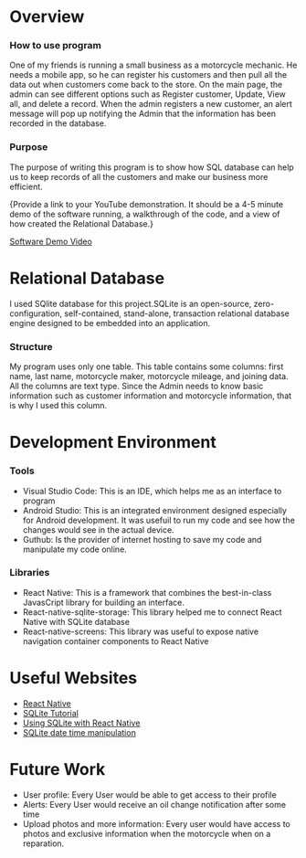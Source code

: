 # Overview


### How to use program

One of my friends is running a small business as a motorcycle mechanic. He needs a mobile app, so he can register his customers and then pull all the data out when customers come back to the store. On the main page, the admin can see different options such as Register customer, Update, View all, and delete a record. When the admin registers a new customer, an alert message will pop up notifying the Admin that the information has been recorded in the database. 

### Purpose
The purpose of writing this program is to show how SQL database can help us to keep records of all the customers and make our business more efficient. 


{Provide a link to your YouTube demonstration.  It should be a 4-5 minute demo of the software running, a walkthrough of the code, and a view of how created the Relational Database.}

[Software Demo Video](http://youtube.link.goes.here)

# Relational Database

I used SQlite database for this project.SQLite is an open-source, zero-configuration, self-contained, stand-alone, transaction relational database engine designed to be embedded into an application.

### Structure
My program uses only one table. This table contains some columns: first name, last name, motorcycle maker, motorcycle mileage, and joining data. All the columns are text type. Since the Admin needs to know basic information such as customer information and motorcycle information, that is why I used this column.

# Development Environment

### Tools
* Visual Studio Code: This is an IDE, which helps me as an interface to program 
* Android Studio: This is an integrated environment designed especially for Android development. It was usefuil to run my code and see how the changes would see in the actual device.
* Guthub: Is the provider of internet hosting to save my code and manipulate my code online.

### Libraries

* React Native: This is a framework that combines the best-in-class JavasCript library for building an interface.
* React-native-sqlite-storage: This library helped me to connect React Native with SQLite database
* React-native-screens: This library was useful to expose native navigation container components to React Native


# Useful Websites

* [React Native](https://reactnative.dev/)
* [SQLite Tutorial](https://www.sqlitetutorial.net/)
* [Using SQLite with React Native](https://blog.logrocket.com/using-sqlite-with-react-native/)
* [SQLite date time manipulation](https://www.tutlane.com/tutorial/sqlite/sqlite-datetime-function)


# Future Work

* User profile: Every User would be able to get access to their profile
* Alerts: Every User would receive an oil change notification after some time
* Upload photos and more information: Every user would have access to photos and exclusive information when the motorcycle when on a reparation. 